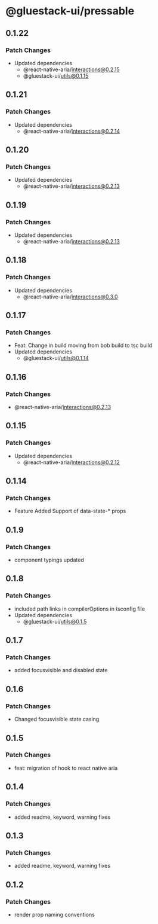# @gluestack-ui/pressable

## 0.1.22

### Patch Changes

- Updated dependencies
  - @react-native-aria/interactions@0.2.15
  - @gluestack-ui/utils@0.1.15

## 0.1.21

### Patch Changes

- Updated dependencies
  - @react-native-aria/interactions@0.2.14

## 0.1.20

### Patch Changes

- Updated dependencies
  - @react-native-aria/interactions@0.2.13

## 0.1.19

### Patch Changes

- Updated dependencies
  - @react-native-aria/interactions@0.2.13

## 0.1.18

### Patch Changes

- Updated dependencies
  - @react-native-aria/interactions@0.3.0

## 0.1.17

### Patch Changes

- Feat: Change in build moving from bob build to tsc build
- Updated dependencies
  - @gluestack-ui/utils@0.1.14

## 0.1.16

### Patch Changes

- @react-native-aria/interactions@0.2.13

## 0.1.15

### Patch Changes

- Updated dependencies
  - @react-native-aria/interactions@0.2.12

## 0.1.14

### Patch Changes

- Feature
  Added Support of data-state-\* props

## 0.1.9

### Patch Changes

- component typings updated

## 0.1.8

### Patch Changes

- included path links in compilerOptions in tsconfig file
- Updated dependencies
  - @gluestack-ui/utils@0.1.5

## 0.1.7

### Patch Changes

- added focusvisible and disabled state

## 0.1.6

### Patch Changes

- Changed focusvisible state casing

## 0.1.5

### Patch Changes

- feat: migration of hook to react native aria

## 0.1.4

### Patch Changes

- added readme, keyword, warning fixes

## 0.1.3

### Patch Changes

- added readme, keyword, warning fixes

## 0.1.2

### Patch Changes

- render prop naming conventions
